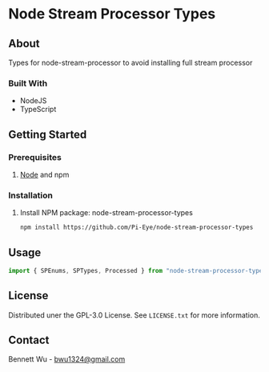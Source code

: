 # Node Stream Processor Types

## About

Types for node-stream-processor to avoid installing full stream processor

### Built With

* NodeJS
* TypeScript

## Getting Started

### Prerequisites

1. [Node](https://nodejs.org/) and npm

### Installation

1. Install NPM package: node-stream-processor-types
    ```sh
    npm install https://github.com/Pi-Eye/node-stream-processor-types
    ```
## Usage

  ```js
import { SPEnums, SPTypes, Processed } from "node-stream-processor-types";
  ```


## License

Distributed uner the GPL-3.0 License. See `LICENSE.txt` for more information.

## Contact

Bennett Wu - bwu1324@gmail.com